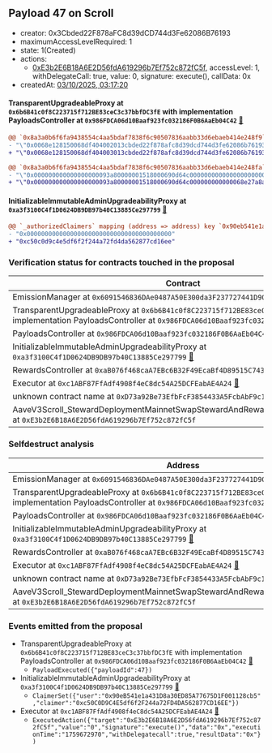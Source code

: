 ## Payload 47 on Scroll

- creator: 0x3Cbded22F878aFC8d39dCD744d3Fe62086B76193
- maximumAccessLevelRequired: 1
- state: 1(Created)
- actions:
  - [0xE3b2E6B18A6E2D56fdA619296b7Ef752c872fC5f](https://scrollscan.com/address/0xE3b2E6B18A6E2D56fdA619296b7Ef752c872fC5f), accessLevel: 1, withDelegateCall: true, value: 0, signature: execute(), callData: 0x
- createdAt: [03/10/2025, 03:17:20](https://scrollscan.com/tx/0x0c74a4e9d3de25e4e9a4ca07af6532cb4c7b6cbf9d4567153e9ef66f1d6fef07)

#### TransparentUpgradeableProxy at `0x6b6B41c0f8C223715f712BE83ceC3c37bbfDC3fE` with implementation PayloadsController at `0x986FDCA06d10Baaf923fc032186F0B6AaEb04C42` [:ghost:](https://github.com/bgd-labs/aave-address-book  "GovernanceV3Scroll.PAYLOADS_CONTROLLER")

```diff
@@ `0x8a3a0b6f6fa9438554c4aa5bdaf7838f6c90507836aabb33d6ebaeb414e248f9` raw  @@
- "\"0x0068e128150068df404002013cbded22f878afc8d39dcd744d3fe62086b76193\""
+ "\"0x0068e128150068df404003013cbded22f878afc8d39dcd744d3fe62086b76193\""

@@ `0x8a3a0b6f6fa9438554c4aa5bdaf7838f6c90507836aabb33d6ebaeb414e248fa` raw  @@
- "\"0x000000000000000000093a80000001518000690d64c000000000000000000000\""
+ "\"0x000000000000000000093a80000001518000690d64c000000000000068e27a8a\""

```
#### InitializableImmutableAdminUpgradeabilityProxy at `0xa3f3100C4f1D0624DB9DB97b40C13885Ce297799` [:ghost:](https://github.com/bgd-labs/aave-address-book  "AaveV3Scroll.DEFAULT_INCENTIVES_CONTROLLER")

```diff
@@ `_authorizedClaimers` mapping (address => address) key `0x90eb541e1a431d8a30ed85a77675d1f001128cb5` @@
- "0x0000000000000000000000000000000000000000"
+ "0xc50c0d9c4e5df6f2f244a72fd4da562877cd16ee"

```
### Verification status for contracts touched in the proposal

| Contract | Status |
|---------|------------|
| EmissionManager at `0x6091546836DAe0487A50E300da3F237727441D90` [:ghost:](https://github.com/bgd-labs/aave-address-book  "AaveV3Scroll.EMISSION_MANAGER") | Contract |
| TransparentUpgradeableProxy at `0x6b6B41c0f8C223715f712BE83ceC3c37bbfDC3fE` with implementation PayloadsController at `0x986FDCA06d10Baaf923fc032186F0B6AaEb04C42` [:ghost:](https://github.com/bgd-labs/aave-address-book  "GovernanceV3Scroll.PAYLOADS_CONTROLLER") | Contract |
| PayloadsController at `0x986FDCA06d10Baaf923fc032186F0B6AaEb04C42` | Contract |
| InitializableImmutableAdminUpgradeabilityProxy at `0xa3f3100C4f1D0624DB9DB97b40C13885Ce297799` [:ghost:](https://github.com/bgd-labs/aave-address-book  "AaveV3Scroll.DEFAULT_INCENTIVES_CONTROLLER") | Contract |
| RewardsController at `0xaB076f468caA7EBc6B32F49EcaBf4D89515C743A` | Contract |
| Executor at `0xc1ABF87FfAdf4908f4eC8dc54A25DCFEabAE4A24` [:ghost:](https://github.com/bgd-labs/aave-address-book  "AaveV3Scroll.ACL_ADMIN") | Contract |
| unknown contract name at `0xD73a92Be73EfbFcF3854433A5FcbAbF9c1316073` | EOA |
| AaveV3Scroll_StewardDeploymentMainnetSwapStewardAndRewardsSteward_20250821 at `0xE3b2E6B18A6E2D56fdA619296b7Ef752c872fC5f` | Contract |

### Selfdestruct analysis

| Address | Result |
|---------|------------|
| EmissionManager at `0x6091546836DAe0487A50E300da3F237727441D90` [:ghost:](https://github.com/bgd-labs/aave-address-book  "AaveV3Scroll.EMISSION_MANAGER") | Safe |
| TransparentUpgradeableProxy at `0x6b6B41c0f8C223715f712BE83ceC3c37bbfDC3fE` with implementation PayloadsController at `0x986FDCA06d10Baaf923fc032186F0B6AaEb04C42` [:ghost:](https://github.com/bgd-labs/aave-address-book  "GovernanceV3Scroll.PAYLOADS_CONTROLLER") | DelegateCall |
| PayloadsController at `0x986FDCA06d10Baaf923fc032186F0B6AaEb04C42` | Safe |
| InitializableImmutableAdminUpgradeabilityProxy at `0xa3f3100C4f1D0624DB9DB97b40C13885Ce297799` [:ghost:](https://github.com/bgd-labs/aave-address-book  "AaveV3Scroll.DEFAULT_INCENTIVES_CONTROLLER") | DelegateCall |
| RewardsController at `0xaB076f468caA7EBc6B32F49EcaBf4D89515C743A` | Safe |
| Executor at `0xc1ABF87FfAdf4908f4eC8dc54A25DCFEabAE4A24` [:ghost:](https://github.com/bgd-labs/aave-address-book  "AaveV3Scroll.ACL_ADMIN") | DelegateCall |
| unknown contract name at `0xD73a92Be73EfbFcF3854433A5FcbAbF9c1316073` | EOA |
| AaveV3Scroll_StewardDeploymentMainnetSwapStewardAndRewardsSteward_20250821 at `0xE3b2E6B18A6E2D56fdA619296b7Ef752c872fC5f` | Safe |

### Events emitted from the proposal

- TransparentUpgradeableProxy at `0x6b6B41c0f8C223715f712BE83ceC3c37bbfDC3fE` with implementation PayloadsController at `0x986FDCA06d10Baaf923fc032186F0B6AaEb04C42` [:ghost:](https://github.com/bgd-labs/aave-address-book  "GovernanceV3Scroll.PAYLOADS_CONTROLLER")
  - `PayloadExecuted({"payloadId":47})`
- InitializableImmutableAdminUpgradeabilityProxy at `0xa3f3100C4f1D0624DB9DB97b40C13885Ce297799` [:ghost:](https://github.com/bgd-labs/aave-address-book  "AaveV3Scroll.DEFAULT_INCENTIVES_CONTROLLER")
  - `ClaimerSet({"user":"0x90eB541e1a431D8a30ED85A77675D1F001128cb5","claimer":"0xc50C0D9C4E5df6f2F244a72FD4DA562877CD16EE"})`
- Executor at `0xc1ABF87FfAdf4908f4eC8dc54A25DCFEabAE4A24` [:ghost:](https://github.com/bgd-labs/aave-address-book  "AaveV3Scroll.ACL_ADMIN")
  - `ExecutedAction({"target":"0xE3b2E6B18A6E2D56fdA619296b7Ef752c872fC5f","value":"0","signature":"execute()","data":"0x","executionTime":"1759672970","withDelegatecall":true,"resultData":"0x"})`
